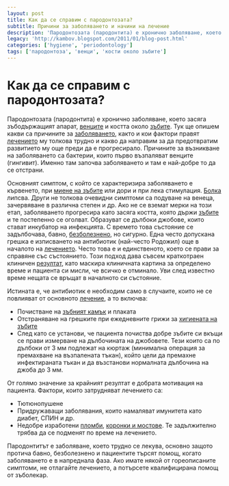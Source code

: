 ```yaml
---
layout: post
title: Как да се справим с пародонтозата?
subtitle: Причини за заболяването и начини на лечение
description: 'Пародонтозата (пародонтита) е хронично заболяване, което засяга зъбодържащият апарат, венците и костта около зъбите. Тук ще опишем какви са причините за заболяването, както и кои фактори правят лечението му толкова трудно и какво да направим за да предотвратим развитието му още преди да е прогресирало. '
legacy: 'http://kambov.blogspot.com/2011/01/blog-post.html'
categories: ['hygiene', 'periodontology']
tags: ['пародонтоза', 'венци', 'кости около зъбите']
---
```

# Как да се справим с пародонтозата?

Пародонтозата (пародонтита) е хронично заболяване, което засяга зъбодържащият апарат, [венците](../зъболекар/услуги/лечение-на-венци.html "Лечение на венци") и костта около [зъбите](../стоматология/разстояние-между-зъбите.html "Затваряне на разстояния между зъбите"). Тук ще опишем какви са причините за [заболяването](../стоматология/лош-дъх.html "Лош дъх в устата от заболяване или нередовна устна хигиена"), както и кои фактори правят [лечението](../стоматология/лечение-на-коренови-канали.html "Лечение на коренови канали") му толкова трудно и какво да направим за да предотвратим развитието му още преди да е прогресирало. Причините за възникване на заболяването са бактерии, които първо възпаляват венците (гингивит). Именно там започва заболяването и там е най-добре то да се отстрани.

Основният симптом, с който се характеризира заболяването е кървенето, при [миене на зъбите](../стоматология/четка-за-зъби.html "Миене на зъбите с обикновена или електрическа четка за зъби") или дори и при лека стимулация. [Болка](../стоматология/болка-във-вече-умъртвен-зъб.html "Болка във вече умъртвен зъб") липсва. Други не толкова очевидни симптоми са подуване на венеца, зачервяване в различна степен и др. Ако не се вземат мерки на този етап, заболяването прогресира като засяга костта, която държи [зъбите](../стоматология/опасности-при-умъртяване-на-зъб-с-арсен.html "Опасности при умъртвяването на зъбите с арсен") и те постепенно се оголват. Образуват се дълбоки джобове, които стават инкубатор на инфекцията. С времето това състояние се задълбочава, бавно, [безболезнено](../стоматология/зъболекар-страх-болка.html "Безболезнено лечение при добър зъболекар"), но сигурно. Една често допускана грешка е изписването на антибиотик (най-често Родожил) още в началото на [лечението](../стоматология/гаранция-за-качество-в-зъболечението.html "Гаранция за качество при лечението на зъб"). Често това е и единственото, което се прави за справяне със състоянието. Този подход дава съвсем краткотраен клиничен [резултат](../стоматология/избелване-на-зъби-в-домашни-условия.html "Избелване на зъби с отличен резултат"), като маскира клиничната картина за определено време и пациента си мисли, че всичко е отминало. Уви след известно време нещата се връщат в началното си състояние.

Истината е, че антибиотик е необходим само в случаите, които не се повлияват от основното [лечение](../стоматология/малък-кариес.html "Лечение на малък кариес"), а то включва:

- Почистване на [зъбният камък](../стоматология/почистване-на-зъбен-камък.html "Почистване на зъбен камък и плака") и плаката
- Отстраняване на грешките при ежедневните грижи за [хигиената на зъбите](../стоматология/грижа-за-зъбите.html "Цялостна грижа и хигиена на зъбите")
- След като се установи, че пациента почиства добре зъбите си вкъщи се прави измерване на дълбочината на джобовете. Тези които са по дълбоки от 3 мм подлежат на кюртаж (минимална операция за премахване на възпалената тъкан), който цели да премахне инфектираната тъкан и да възстанови нормалната дълбочина на джоба до 3 мм.

От голямо значение за крайният резултат е добрата мотивация на пациента.
Фактори, които затрудняват лечението са:

- Тютюнопушене
- Придружаващи заболявания, които намаляват имунитета като диабет, СПИН и др.
- Недобре изработени [пломби](../зъболекар/услуги/естетични-пломби.html "Естетични пломби"), [коронки и мостове](../зъболекар/услуги/коронки-и-мостове.html "Коронки и мостове"). Те задължително трябва да се подменят по време на лечението.

Пародонтитът е заболяване, което трудно се лекува, основно защото протича бавно, безболезнено и пациентите търсят помощ, когато заболяването е в напреднала фаза. Ако имате някой от гореописаните симптоми, не отлагайте лечението, а потърсете квалифицирана помощ от зъболекар.
